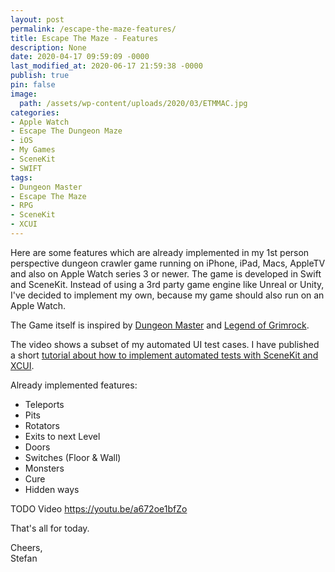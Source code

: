 ```yaml
---
layout: post
permalink: /escape-the-maze-features/
title: Escape The Maze - Features
description: None
date: 2020-04-17 09:59:09 -0000
last_modified_at: 2020-06-17 21:59:38 -0000
publish: true
pin: false
image:
  path: /assets/wp-content/uploads/2020/03/ETMMAC.jpg
categories:
- Apple Watch
- Escape The Dungeon Maze
- iOS
- My Games
- SceneKit
- SWIFT
tags:
- Dungeon Master
- Escape The Maze
- RPG
- SceneKit
- XCUI
---
```

Here are some features which are already implemented in my 1st person perspective dungeon crawler game running on iPhone, iPad, Macs, AppleTV and also on Apple Watch series 3 or newer. The game is developed in Swift and SceneKit. Instead of using a 3rd party game engine like Unreal or Unity, I've decided to implement my own, because my game should also run on an Apple Watch.

The Game itself is inspired by [Dungeon Master](https://en.wikipedia.org/wiki/Dungeon_Master_\(video_game\)) and [Legend of Grimrock](https://apps.apple.com/app/legend-of-grimrock/id965096605).

The video shows a subset of my automated UI test cases. I have published a short [tutorial about how to implement automated tests with SceneKit and XCUI](/xcui-tests-scenekit). 

Already implemented features:

  * Teleports
  * Pits
  * Rotators
  * Exits to next Level
  * Doors
  * Switches (Floor & Wall)
  * Monsters
  * Cure
  * Hidden ways



TODO Video https://youtu.be/a672oe1bfZo 

That's all for today.

Cheers,  
Stefan
